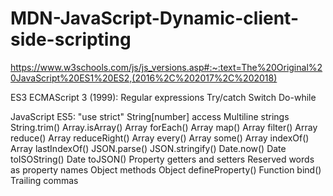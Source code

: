 # MDN-JavaScript-Dynamic-client-side-scripting
https://www.w3schools.com/js/js_versions.asp#:~:text=The%20Original%20JavaScript%20ES1%20ES2,(2016%2C%202017%2C%202018)

ES3	ECMAScript 3 (1999):
	Regular expressions
	Try/catch
	Switch
	Do-while


JavaScript ES5:
	"use strict"
	String[number] access
	Multiline strings
	String.trim()
	Array.isArray()
	Array forEach()
	Array map()
	Array filter()
	Array reduce()
	Array reduceRight()
	Array every()
	Array some()
	Array indexOf()
	Array lastIndexOf()
	JSON.parse()
	JSON.stringify()
	Date.now()
	Date toISOString()
	Date toJSON()
	Property getters and setters
	Reserved words as property names
	Object methods
	Object defineProperty()
	Function bind()
	Trailing commas
